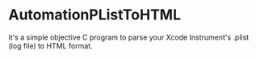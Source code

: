 # AutomationPListToHTML
it's a simple objective C program to parse your Xcode Instrument's .plist (log file) to HTML format.
